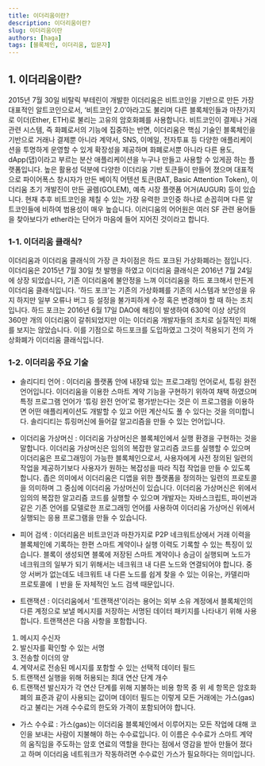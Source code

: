 ```yaml
---
title: 이더리움이란?
description: 이더리움이란?
slug: 이더리움이란
authors: [haga]
tags: [블록체인, 이더리움, 입문자]
---
```


## 1. 이더리움이란?

2015년 7월 30일 비탈릭 부테린이 개발한 이더리움은 비트코인을 기반으로 만든 가장 대표적인 알트코인으로서, ‘비트코인 2.0’아라고도 불리며 다른 블록체인들과 마찬가지로 이더(Ether, ETH)로 불리는 고유의 암호화폐를 사용합니다.
비트코인이 결제나 거래 관련 시스템, 즉 화폐로서의 기능에 집중하는 반면,
이더리움은 핵심 기술인 블록체인을 기반으로 거래나 결제뿐 아니라 계약서, SNS, 이메일, 전자투표 등 다양한 애플리케이션을 투명하게 운영할 수 있게 확장성을 제공하며 화폐로서뿐 아니라 다른 용도, dApp(댑)이라고 부르는 분산 애플리케이션을 누구나 만들고 사용할 수 있게끔 하는 플랫폼입니다.
높은 활용성 덕분에 다양한 이더리움 기반 토큰들이 만들어 졌으며 대표적으로 파이어폭스 창시자가 만든 베이직 어텐션 토큰(BAT, Basic Attention Token), 이더리움 초기 개발진이 만든 골렘(GOLEM), 예측 시장 플랫폼 어거(AUGUR) 등이 있습니다.
현재 추후 비트코인을 제칠 수 있는 가장 유력한 코인중 하나로 손꼽히며 다른 알트코인들에 비하여 범용성이 매우 높습니다.
이러디움의 어어원은 여러 SF 관련 용어들을 찾아보다가 ether라는 단어가 마음에 들어 지어진 것이라고 합니다.

### 1-1. 이더리움 클래식?
이더리움과 이더리움 클래식의 가장 큰 차이점은 하드 포크된 가상화폐라는 점입니다.
이더리움은 2015년 7월 30일 첫 발행을 하였고 이더리움 클래식은 2016년 7월 24일에 상장 되었습니다, 기존 이더리움에 불안정을 느껴 이더리움을 하드 포크해서 만든게 이더리움 클래식입니다.
'하드 포크'는 기존의 가상화폐를 기존의 시스템과 보안성을 유지 하지만 일부 오류나 버그 등 설정을 불가피하게 수정 혹은 변경해야 할 때 하는 조치입니다.
하드 포크는 2016년 6월 17일 DAO에 해킹이 발생하여 630억 이상 상당의 360만 개의 이더리움이 갈취되었지만 이는 이더리움 개발자들의 조치로 실질적인 피해를 보지는 않았습니다.
이를 기점으로 하드포크를 도입하였고 그것이 적용되기 전의 가상화폐가 이더리움 클래식입니다.

### 1-2. 이더리움 주요 기술
- 솔리디티 언어 : 이더리움 플랫폼 안에 내장돼 있는 프로그래밍 언어로서, 튜링 완전 언어입니다.
이더리움을 이용한 스마트 계약 기능을 구현하기 위하여 채택 하였으며 특정 프로그램 언어가 ‘튜링 완전 언어’로 평가받는다는 것은
이 프로그램을 이용하면 어떤 애플리케이션도 개발할 수 있고 어떤 계산식도 풀 수 있다는 것을 의미합니다.
솔리디티는 튜링머신에 들어갈 알고리즘을 만들 수 있는 언어입니다.

- 이더리움 가상머신 : 이더리움 가상머신은 블록체인에서 실행 환경을 구현하는 것을 말합니다.
 이더리움 가상머신은 임의의 복잡한 알고리즘 코드를 실행할 수 있으며 이더리움은 프로그래밍이 가능한 블록체인으로서, 사용자에게 사전 정의된 일련의 작업을 제공하기보다 사용자가 원하는 복잡성을 따라 직접 작업을 만들 수 있도록 합니다.
좁은 의미에서 이더리움은 디앱을 위한 플랫폼을 정의하는 일련의 프로토콜을 의미하며 그 중심에 이더리움 가상머신이 있습니다.
이더리움 가상머신은 위에서 임의의 복잡한 알고리즘 코드를 실행할 수 있으며 개발자는 자바스크립트, 파이썬과 같은 기존 언어를 모델로한 프로그래밍 언어를 사용하여 이더리움 가상머신 위에서 실행되는 응용 프로그램을 만들 수 있습니다.

- 피어 검색 : 이더리움은 비트코인과 마찬가지로 P2P 네크워트상에서 거래 이력을 블록체인에 기록하는 한편 스마트 계약이나 실행 이력도 기록할 수 있는 특징이 있습니다.
블록이 생성되면 블록에 저장된 스마트 계약이나 송금이 실행되며 노드가 네크워크의 일부가 되기 위해서는 네크워크 내 다른 노드와 연결되어야 합니다.
중앙 서버가 없는데도 네크워트 내 다른 노드를 쉽게 찾을 수 있는 이유는, 카델리마 프로토콜에 ㅣ반을 둔 자체적인 노드 검색 때문입니다.

- 트랜잭션 : 이더리움에서 '트랜잭션'이라는 용어는 외부 소유 계정에서 블록체인의 다른 계정으로 보낼 메시지를 저장하는 서명된 데이터 패키지를 나타내기 위해 사용합니다.
트랜잭션은 다음 사항을 포함합니다.
1. 메시지 수신자
2. 발신자를 확인할 수 있는 서명
3. 전송할 이더의 양
4. 계약서로 전송된 메시지를 포함할 수 있는 선택적 데이터 필드
5. 트랜잭션 실행을 위해 허용되는 최대 연산 단계 개수
6. 트랜잭션 발신자가 각 연산 단계를 위해 지불하는 비용
항목 중 위 세 항목은 암호화폐의 표준과 같이 사용되는 값이며 데이터 필드는 이렇게 모든 거래에는 가스(gas)라고 불리는 거래 수수료의 한도와 가격이 포함되어야 합니다. 

- 가스 수수료 : 가스(gas)는 이더리움 블록체인에서 이루어지는 모든 작업에 대해 코인을 보내는 사람이 지불해야 하는 수수료입니다. 
이 이름은 수수료가 스마트 계약의 움직임을 주도하는 암호 연료의 역할을 한다는 점에서 영감을 받아 만들어 졌다고 하며 이더리움 네트워크가 작동하려면 수수료인 가스가 필요하다는 의미입니다.

